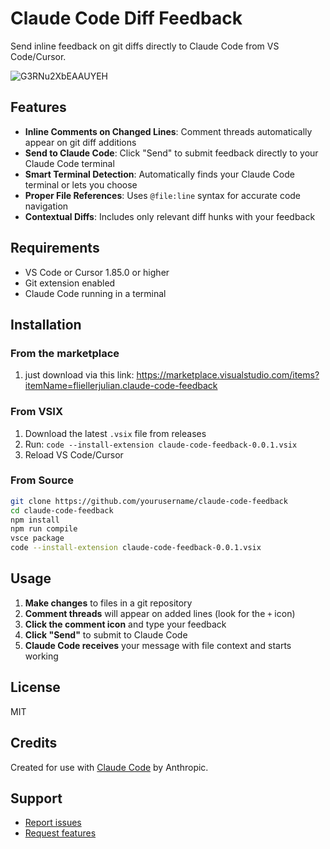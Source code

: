 
# Claude Code Diff Feedback

Send inline feedback on git diffs directly to Claude Code from VS Code/Cursor.

![G3RNu2XbEAAUYEH](https://github.com/user-attachments/assets/b59d390c-b81b-4051-8d61-0d82f1ca5dee)

## Features

- **Inline Comments on Changed Lines**: Comment threads automatically appear on git diff additions
- **Send to Claude Code**: Click "Send" to submit feedback directly to your Claude Code terminal
- **Smart Terminal Detection**: Automatically finds your Claude Code terminal or lets you choose
- **Proper File References**: Uses `@file:line` syntax for accurate code navigation
- **Contextual Diffs**: Includes only relevant diff hunks with your feedback

## Requirements

- VS Code or Cursor 1.85.0 or higher
- Git extension enabled
- Claude Code running in a terminal

## Installation

### From the marketplace

1. just download via this link: https://marketplace.visualstudio.com/items?itemName=fliellerjulian.claude-code-feedback
   
### From VSIX

1. Download the latest `.vsix` file from releases
2. Run: `code --install-extension claude-code-feedback-0.0.1.vsix`
3. Reload VS Code/Cursor

### From Source

```bash
git clone https://github.com/yourusername/claude-code-feedback
cd claude-code-feedback
npm install
npm run compile
vsce package
code --install-extension claude-code-feedback-0.0.1.vsix 
```

## Usage

1. **Make changes** to files in a git repository
2. **Comment threads** will appear on added lines (look for the `+` icon)
3. **Click the comment icon** and type your feedback
4. **Click "Send"** to submit to Claude Code
5. **Claude Code receives** your message with file context and starts working

## License

MIT

## Credits

Created for use with [Claude Code](https://claude.com/claude-code) by Anthropic.

## Support

- [Report issues](https://github.com/yourusername/claude-code-feedback/issues)
- [Request features](https://github.com/yourusername/claude-code-feedback/issues/new)

